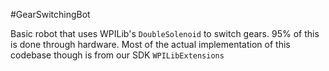 #GearSwitchingBot

Basic robot that uses WPILib's `DoubleSolenoid` to switch gears. 95% of this is done through hardware. Most of the actual implementation of this codebase though is from our SDK `WPILibExtensions`
